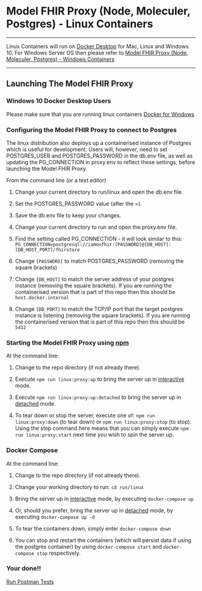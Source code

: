 # Model FHIR Proxy (Node, Moleculer, Postgres) - Linux Containers

---

Linux Containers will run on [Docker Desktop](https://www.docker.com/products/docker-desktop) for Mac, Linux and Windows 10. For Windows Server OS then please refer to [Model FHIR Proxy (Node, Moleculer, Postgres) - Windows Containers](windows.md)

---

## Launching The Model FHIR Proxy

### Windows 10 Docker Desktop Users
Please make sure that you are running linux containers [Docker for Windows](https://docs.docker.com/docker-for-windows/#switch-between-windows-and-linux-containers)

### Configuring the Model FHIR Proxy to connect to Postgres
The linux distribution also deploys up a containerised instance of Postgres which is useful for development. Users will, however, need to set POSTGRES_USER and POSTGRES_PASSWORD in the db.env file, as well as updating the PG_CONNECTION in proxy.env to reflect these settings, before launching the Model FHIR Proxy.

From the command line (or a text editor)

1. Change your current directory to run/linux and open the db.env file.

2. Set the POSTGRES_PASSWORD value (after the =).

3. Save the db.env file to keep your changes.

4. Change your current directory to run and open the proxy.env file.

5. Find the setting called PG_CONNECTION - it will look similar to this: `PG_CONNECTION=postgresql://iamonfhir:[PASSWORD]@[DB_HOST]:[DB_HOST_PORT]/fhirstore`

6. Change `[PASSWORD]` to match POSTGRES_PASSWORD (removing the square brackets)

7. Change `[DB_HOST]` to match the server address of your postgres instance (removing the square brackets). If you are running the containerised version that is part of this repo then this should be `host.docker.internal` 

8. Change `[DB_PORT]` to match the TCP/IP port that the target postgres instance is listening (removing the square brackets). If you are running the containerised version that is part of this repo then this should be `5432`

### Starting the Model FHIR Proxy using [npm](https://www.npmjs.com)
At the command line:

1. Change to the repo directory (if not already there).

2. Execute `npm run linux:proxy:up` to bring the server up in [interactive](https://docs.docker.com/engine/reference/commandline/exec/) mode.

3. Execute `npm run linux:proxy:up:detached` to bring the server up in [detached](https://docs.docker.com/engine/reference/commandline/exec/) mode.

4. To tear down or stop the server, execute one of: `npm run linux:proxy:down` (to tear down) or `npm run linux:proxy:stop` (to stop). Using the stop command here means that you can simply execute `npm run linux:proxy:start` next time you wish to spin the server up.

### Docker Compose
At the command line:

1. Change to the repo directory (if not already there).

2. Change your working directory to run: `cd run/linux`

3. Bring the server up in [interactive](https://docs.docker.com/engine/reference/commandline/exec/) mode, by executing `docker-compose up`

4. Or, should you prefer, bring the server up in [detached](https://docs.docker.com/engine/reference/commandline/exec/) mode, by executing `docker-compose up -d`

5. To tear the containers down, simply enter `docker-compose down`

6. You can stop and restart the containers (which will persist data if using the postgres container) by using `docker-compose start` and `docker-compose stop` respectively.

### Your done!!

[Run Postman Tests](../README.md)